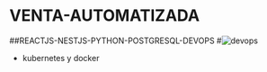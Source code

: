 # VENTA-AUTOMATIZADA
##REACTJS-NESTJS-PYTHON-POSTGRESQL-DEVOPS
#![devops](https://github.com/user-attachments/assets/4826ea40-ade8-4d8a-9984-5db511d57c05)

- kubernetes y docker
